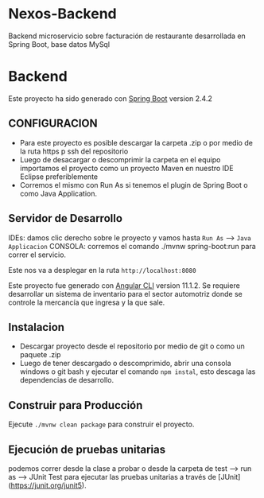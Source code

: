 # Nexos-Backend
Backend microservicio sobre facturación de restaurante desarrollada en Spring Boot, base datos MySql

# Backend

Este proyecto ha sido generado con [Spring Boot](https://spring.io/) version 2.4.2

## CONFIGURACION
 
 - Para este proyecto es posible descargar la carpeta .zip o por medio de la ruta https p ssh del repositorio 
 - Luego de desacargar o descomprimir la carpeta en el equipo importamos el proyecto como un proyecto Maven en nuestro IDE Eclipse preferiblemente
 - Corremos el mismo con Run As si tenemos el plugin de Spring Boot o como Java Application.
 
## Servidor de Desarrollo

 IDEs: damos clic derecho sobre le proyecto y vamos hasta `Run As` --> `Java Applicacion`
 CONSOLA: corremos el comando ./mvnw spring-boot:run para correr el servicio.
 
 Este nos va a desplegar en la ruta `http://localhost:8080`
 
Este proyecto fue generado con [Angular CLI](https://github.com/angular/angular-cli) version 11.1.2.
Se requiere desarrollar un sistema de inventario para el sector automotriz donde se controle la mercancía que ingresa y la que sale.

## Instalacion

* Descargar proyecto desde el repositorio por medio de git o como un paquete .zip
* Luego de tener descargado o descomprimido, abrir una consola windows o git bash y ejecutar el comando `npm instal`, esto descaga las dependencias de desarrollo.

## Construir para Producción

Ejecute `./mvnw clean package` para construir el proyecto. 

## Ejecución de pruebas unitarias

podemos correr desde la clase a probar o desde la carpeta de test --> run as --> JUnit Test para ejecutar las pruebas unitarias a través de [JUnit] (https://junit.org/junit5).

